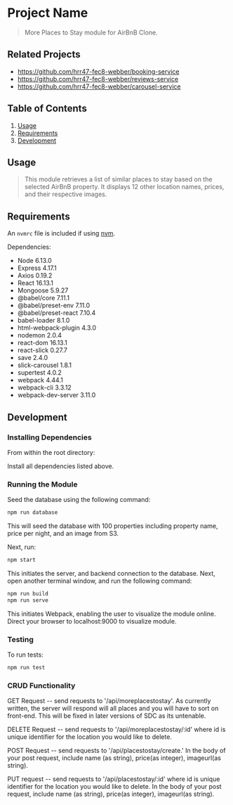 # Project Name

> More Places to Stay module for AirBnB Clone.

## Related Projects

  - https://github.com/hrr47-fec8-webber/booking-service
  - https://github.com/hrr47-fec8-webber/reviews-service
  - https://github.com/hrr47-fec8-webber/carousel-service

## Table of Contents

1. [Usage](#Usage)
1. [Requirements](#requirements)
1. [Development](#development)

## Usage

> This module retrieves a list of similar places to stay based on the selected AirBnB property. It displays 12 other location names, prices, and their respective images.

## Requirements

An `nvmrc` file is included if using [nvm](https://github.com/creationix/nvm).

Dependencies:

- Node 6.13.0
- Express 4.17.1
- Axios 0.19.2
- React 16.13.1
- Mongoose 5.9.27
- @babel/core 7.11.1
- @babel/preset-env 7.11.0
- @babel/preset-react 7.10.4
- babel-loader 8.1.0
- html-webpack-plugin 4.3.0
- nodemon 2.0.4
- react-dom 16.13.1
- react-slick 0.27.7
- save 2.4.0
- slick-carousel 1.8.1
- supertest 4.0.2
- webpack 4.44.1
- webpack-cli 3.3.12
- webpack-dev-server 3.11.0

## Development

### Installing Dependencies

From within the root directory:

Install all dependencies listed above.

### Running the Module

Seed the database using the following command:

```sh
npm run database
```

This will seed the database with 100 properties including property name, price per night, and an image from S3.

Next, run:

```sh
npm start
```

This initiates the server, and backend connection to the database. Next, open another terminal window, and run the following command:

```sh
npm run build
npm run serve
```

This initiates Webpack, enabling the user to visualize the module online. Direct your browser to localhost:9000 to visualize module.

### Testing

To run tests:

```sh
npm run test
```

### CRUD Functionality

GET Request -- send requests to '/api/moreplacestostay'. As currently written, the server will respond will all places and you will have to sort on front-end. This will be fixed in later versions of SDC as its untenable.

DELETE Request -- send requests to '/api/moreplacestostay/:id' where id is unique identifier for the location you would like to delete.

POST Request -- send requests to '/api/placestostay/create.' In the body of your post request, include name (as string), price(as integer), imageurl(as string).

PUT request -- send requests to '/api/placestostay/:id' where id is unique identifier for the location you would like to delete. In the body of your post request, include name (as string), price(as integer), imageurl(as string).





